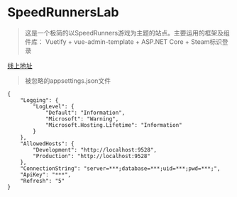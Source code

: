 # SpeedRunnersLab
> 这是一个极简的以SpeedRunners游戏为主题的站点。主要运用的框架及组件库： Vuetify + vue-admin-template + ASP.NET Core + Steam标识登录

[线上地址](http://www.speedrunners.cn)

> 被忽略的appsettings.json文件
```
{
    "Logging": {
        "LogLevel": {
            "Default": "Information",
            "Microsoft": "Warning",
            "Microsoft.Hosting.Lifetime": "Information"
        }
    },
    "AllowedHosts": {
        "Development": "http://localhost:9528",
        "Production": "http://localhost:9528"
    },
    "ConnectionString": "server=***;database=***;uid=***;pwd=***;",
    "ApiKey": "***",
    "Refresh": "5"
}
```
